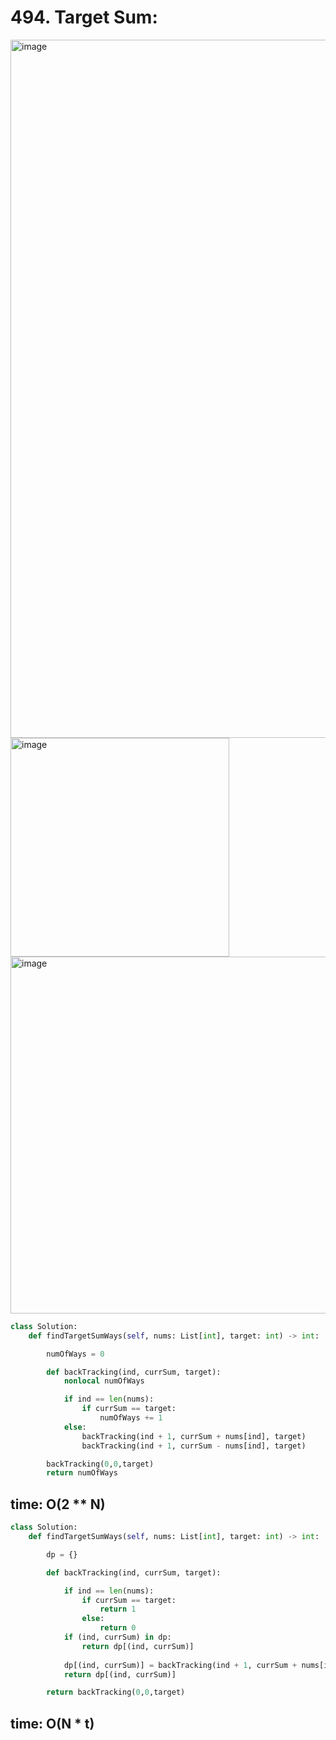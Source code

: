 # 494. Target Sum:

<img width="1117" alt="image" src="https://github.com/jatinbhutka/LeetCode-2022/assets/35987583/20f318d1-dd81-4778-aad7-3d6c9c325c40">
<img width="350" alt="image" src="https://github.com/jatinbhutka/LeetCode-2022/assets/35987583/83646877-238d-4eea-bd4d-2f996f94fc29">
<img width="571" alt="image" src="https://github.com/jatinbhutka/LeetCode-2022/assets/35987583/a5627401-8543-4bf1-a449-b728b12e93cd">


```python
class Solution:
    def findTargetSumWays(self, nums: List[int], target: int) -> int:

        numOfWays = 0

        def backTracking(ind, currSum, target):
            nonlocal numOfWays

            if ind == len(nums):
                if currSum == target:
                    numOfWays += 1
            else:    
                backTracking(ind + 1, currSum + nums[ind], target)
                backTracking(ind + 1, currSum - nums[ind], target)

        backTracking(0,0,target)
        return numOfWays
```
## time: O(2 ** N)

```python
class Solution:
    def findTargetSumWays(self, nums: List[int], target: int) -> int:

        dp = {}

        def backTracking(ind, currSum, target):

            if ind == len(nums):
                if currSum == target:
                    return 1
                else:
                    return 0
            if (ind, currSum) in dp:   
                return dp[(ind, currSum)]
             
            dp[(ind, currSum)] = backTracking(ind + 1, currSum + nums[ind], target) + backTracking(ind + 1, currSum - nums[ind], target)
            return dp[(ind, currSum)]

        return backTracking(0,0,target)
```
## time: O(N * t)
